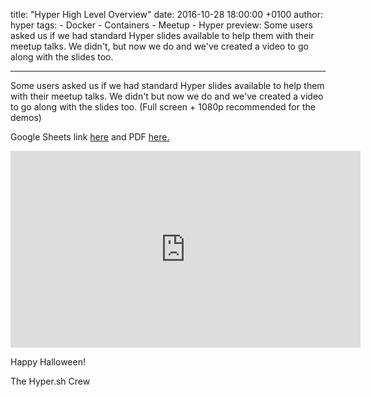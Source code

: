 title: "Hyper High Level Overview"
date: 2016-10-28 18:00:00 +0100
author: hyper
tags:
    - Docker
    - Containers
    - Meetup
    - Hyper
preview: Some users asked us if we had standard Hyper slides available to help them with their meetup talks. We didn't, but now we do and we've created a video to go along with the slides too.

---

Some users asked us if we had standard Hyper slides available to help them with their meetup talks. We didn't but now we do and we've created a video to go along with the slides too. (Full screen + 1080p recommended for the demos)

Google Sheets link [here](https://docs.google.com/presentation/d/1duEP0UPTrUL17FaFLRsvYIz1tQ7LhvCCviU4nng8C08/edit?usp=sharing) and PDF [here.](images/hyper_highlevel_overview.pdf)

<iframe width="560" height="315" src="https://www.youtube.com/embed/JCldsRNuGkc" frameborder="0" allowfullscreen></iframe>

Happy Halloween!

The Hyper.sh Crew
